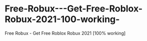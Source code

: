# Free-Robux---Get-Free-Roblox-Robux-2021-100-working-
Free Robux - Get Free Roblox Robux 2021 [100% working]
